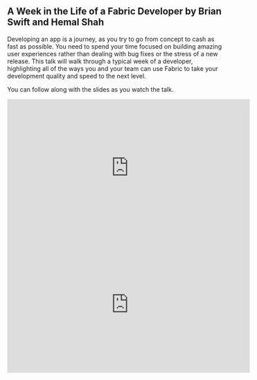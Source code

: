 <!--
{
"name" : "week-in-life",
"version" : "0.0.1",
"title" : "A Week in the Life of a Fabric Developer by Brian Swift and Hemal Shah",
"description" : "Developing an app is a journey, as you try to go from concept to cash as fast as possible. You need to spend your time focused on building amazing user experiences rather than dealing with bug fixes or the stress of a new release.",
"freshnessDate" : 2015-11-01,
"homepage" : "https://dev.twitter.com/flight/2015",
"canonicalSource" : "https://dev.twitter.com/flight/2015",
"license" : "All Rights Reserved"
}
-->


<!-- @section -->

## A Week in the Life of a Fabric Developer by Brian Swift and Hemal Shah

Developing an app is a journey, as you try to go from concept to cash as fast as possible. You need to spend your time focused on building amazing user experiences rather than dealing with bug fixes or the stress of a new release. This talk will walk through a typical week of a developer, highlighting all of the ways you and your team can use Fabric to take your development quality and speed to the next level.

You can follow along with the slides as you watch the talk.

<iframe width="560" height="315" src="https://www.youtube.com/embed/fzT-GVvqNx4" frameborder="0" allowfullscreen></iframe>

<iframe width="560" height="315" src="https://g.twimg.com/dev/flight/2015/keynotes/Flight2015-Hermal_and_Swift-Fabric_a_Week.pdf" frameborder="0" allowfullscreen></iframe>

<!-- @task, "hasDeliverable" : true, "text" : "What's the most frustrating part of app development for you? How do you deal with that?" -->
